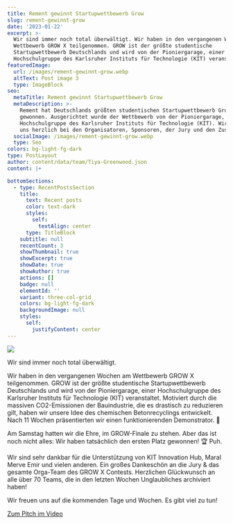 ```yaml
---
title: Rement gewinnt Startupwettbewerb Grow
slug: rement-gewinnt-grow
date: '2023-01-22'
excerpt: >-
  Wir sind immer noch total überwältigt. Wir haben in den vergangenen Wochen am
  Wettbewerb GROW X teilgenommen. GROW ist der größte studentische
  Startupwettbewerb Deutschlands und wird von der Pioniergarage, einer
  Hochschulgruppe des Karlsruher Instituts für Technologie (KIT) veranstaltet.
featuredImage:
  url: /images/rement-gewinnt-grow.webp
  altText: Post image 3
  type: ImageBlock
seo:
  metaTitle: Rement gewinnt Startupwettbewerb Grow
  metaDescription: >-
    Rement hat Deutschlands größten studentischen Startupwettbewerb Grow
    gewonnen. Ausgerichtet wurde der Wettbewerb von der Pioniergarage, einer
    Hochschulgruppe des Karlsruher Instituts für Technologie (KIT). Wir bedanken
    uns herzlich bei den Organisatoren, Sponsoren, der Jury und den Zuschauern.
  socialImage: /images/rement-gewinnt-grow.webp
  type: Seo
colors: bg-light-fg-dark
type: PostLayout
author: content/data/team/Tiya-Greenwood.json
content: |+

bottomSections:
  - type: RecentPostsSection
    title:
      text: Recent posts
      color: text-dark
      styles:
        self:
          textAlign: center
      type: TitleBlock
    subtitle: null
    recentCount: 3
    showThumbnail: true
    showExcerpt: true
    showDate: true
    showAuthor: true
    actions: []
    badge: null
    elementId: ''
    variant: three-col-grid
    colors: bg-light-fg-dark
    backgroundImage: null
    styles:
      self:
        justifyContent: center
---
```

![](/images/rement-gewinnt-grow.webp)

Wir sind immer noch total überwältigt.

Wir haben in den vergangenen Wochen am Wettbewerb GROW X teilgenommen. GROW ist der größte studentische Startupwettbewerb Deutschlands und wird von der Pioniergarage, einer Hochschulgruppe des Karlsruher Instituts für Technologie (KIT) veranstaltet. Motiviert durch die massiven CO2-Emissionen der Bauindustrie, die es drastisch zu reduzieren gilt, haben wir unsere Idee des chemischen Betonrecyclings entwickelt. Nach 11 Wochen präsentierten wir einen funktionierenden Demonstrator. 🔬

Am Samstag hatten wir die Ehre, im GROW-Finale zu stehen. Aber das ist noch nicht alles: Wir haben tatsächlich den ersten Platz gewonnen! 🏆 Puh.

Wir sind sehr dankbar für die Unterstützung von KIT Innovation Hub, Maral Merve Emir und vielen anderen. Ein großes Dankeschön an die Jury & das gesamte Orga-Team des GROW X Contests. Herzlichen Glückwunsch an alle über 70 Teams, die in den letzten Wochen Unglaubliches archiviert haben!

Wir freuen uns auf die kommenden Tage und Wochen. Es gibt viel zu tun!

[Zum Pitch im Video](https://www.youtube.com/live/enZfdcR0HsA?feature=share\&t=3133)
